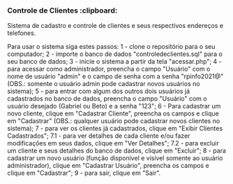 <h3>Controle de Clientes :clipboard:</h3>

Sistema de cadastro e controle de clientes e seus respectivos endereços e telefones.

Para usar o sistema siga estes passos:
1 - clone o repositório para o seu computador;
2 - importe o banco de dados "controledeclientes.sql" para o seu banco de dados;
3 - inicie o sistema a partir da tela "acessar.php";
4 - para acessar como administrador, preencha o campo "Usuário" com o nome de usuário "admin" e o campo de senha com a senha "rpinfo2021@" (OBS.: somente o usuário admin pode cadastrar novos usuários no sistema);
5 - para entrar com algum dos outros dois usuários já cadastrados no banco de dados, preencha o campo "Usuário" com o usuário desejado (Gabriel ou Beto) e a senha "123";
6 - Para cadastrar um novo cliente, clique em "Cadastrar Cliente", preencha os campos e clique em "Cadastrar" (OBS.: qualquer usuário pode cadastrar novos clientes no sistema);
7 - para ver os clientes já cadastrados, clique em "Exibir Clientes Cadastrados";
7.1 - para ver detalhes de cada cliente e/ou fazer modificações em seus dados, clique em "Ver Detalhes";
7.2 - para excluir um cliente e seus detalhes do banco de dados, clique em "Excluir";
8 - para cadastrar um novo usuário (função disponível e visível somente ao usuário administrador), clique em "Cadastrar Usuário", preencha os campos e clique em "Cadastrar";
9 - para sair, clique em "Sair".
